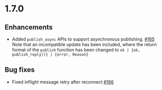 # 1.7.0

## Enhancements

* Added `publish_async` APIs to support asynchronous publishing. [#165](https://github.com/emqx/emqtt/pull/165)
  Note that an incompatible update has been included, where the return format
  of the `publish` function has been changed to `ok | {ok, publish_reply()} | {error, Reason}`

## Bug fixes

* Fixed inflight message retry after reconnect [#166](https://github.com/emqx/emqtt/pull/166)
